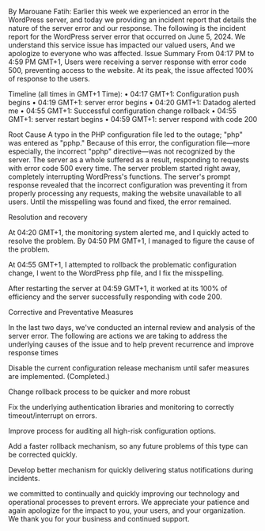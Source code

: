 By Marouane Fatih:
Earlier this week we experienced an error in the WordPress server, and today 
we providing an incident report that details the nature of the server error and our response.
The following is the incident report for the WordPress server error that occurred on
June 5, 2024. We understand this service issue has impacted our valued users,
And we apologize to everyone who was affected.
Issue Summary
From 04:17 PM to 4:59 PM GMT+1, Users were receiving a server response with error code 500, preventing access to the website. At its peak, the issue affected 100% of response to the users.


Timeline (all times in GMT+1 Time):
•	04:17 GMT+1: Configuration push begins
•	04:19 GMT+1: server error begins 
•	04:20 GMT+1: Datadog alerted me 
•	04:55 GMT+1: Successful configuration change rollback
•	04:55 GMT+1: server restart begins
•	04:59 GMT+1: server respond with code 200

Root Cause
A typo in the PHP configuration file led to the outage; "php" was entered as "pphp." Because of this error, the configuration file—more especially, the incorrect "pphp" directive—was not recognized by the server. The server as a whole suffered as a result, responding to requests with error code 500 every time. The server problem started right away, completely interrupting WordPress's functions. The server's prompt response revealed that the incorrect configuration was preventing it from properly processing any requests, making the website unavailable to all users. Until the misspelling was found and fixed, the error remained.

Resolution and recovery


At 04:20 GMT+1, the monitoring system alerted me, and I quickly acted to resolve the problem. By 04:50 PM GMT+1, I managed to figure the cause of the problem.

At 04:55 GMT+1, I attempted to rollback the problematic configuration change, I went to the WordPress php file, and I fix the misspelling.

After restarting the server at 04:59 GMT+1, it worked at its 100% of efficiency and the server successfully responding with code 200.



Corrective and Preventative Measures


In the last two days, we've conducted an internal review and analysis of the server error. The following are actions we are taking to address the underlying causes of the issue and to help prevent recurrence and improve response times

Disable the current configuration release mechanism until safer measures are implemented. (Completed.)

Change rollback process to be quicker and more robust

Fix the underlying authentication libraries and monitoring to correctly timeout/interrupt on errors.

Improve process for auditing all high-risk configuration options.

Add a faster rollback mechanism, so any future problems of this type can be corrected quickly.

Develop better mechanism for quickly delivering status notifications during incidents.

we committed to continually and quickly improving our technology and operational processes to prevent errors. We appreciate your patience and again apologize for the impact to you, your users, and your organization. We thank you for your business and continued support.


